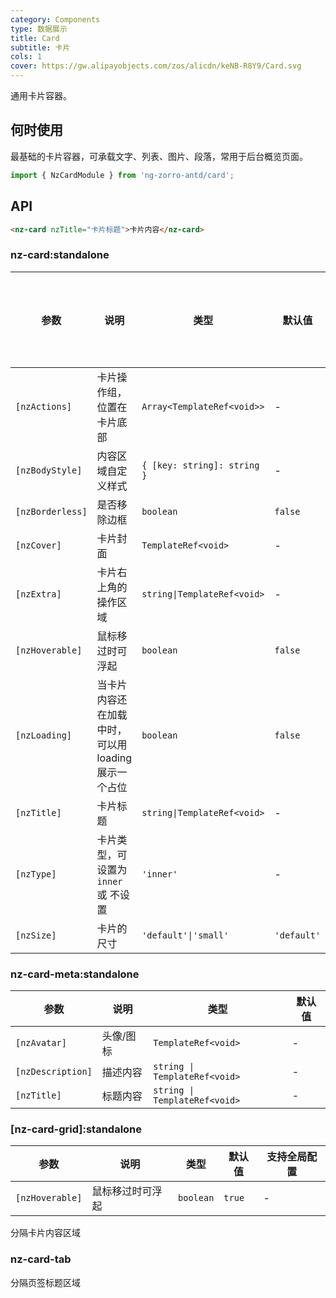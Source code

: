 ```yaml
---
category: Components
type: 数据展示
title: Card
subtitle: 卡片
cols: 1
cover: https://gw.alipayobjects.com/zos/alicdn/keNB-R8Y9/Card.svg
---
```


通用卡片容器。

## 何时使用

最基础的卡片容器，可承载文字、列表、图片、段落，常用于后台概览页面。

```ts
import { NzCardModule } from 'ng-zorro-antd/card';
```

## API

```html
<nz-card nzTitle="卡片标题">卡片内容</nz-card>
```

### nz-card:standalone

| 参数             | 说明                                                | 类型                        | 默认值      | 支持全局配置 |
| ---------------- | --------------------------------------------------- | --------------------------- | ----------- | ------------ |
| `[nzActions]`    | 卡片操作组，位置在卡片底部                          | `Array<TemplateRef<void>>`  | -           |
| `[nzBodyStyle]`  | 内容区域自定义样式                                  | `{ [key: string]: string }` | -           |
| `[nzBorderless]` | 是否移除边框                                        | `boolean`                   | `false`     | ✅           |
| `[nzCover]`      | 卡片封面                                            | `TemplateRef<void>`         | -           |
| `[nzExtra]`      | 卡片右上角的操作区域                                | `string\|TemplateRef<void>` | -           |
| `[nzHoverable]`  | 鼠标移过时可浮起                                    | `boolean`                   | `false`     | ✅           |
| `[nzLoading]`    | 当卡片内容还在加载中时，可以用 loading 展示一个占位 | `boolean`                   | `false`     |
| `[nzTitle]`      | 卡片标题                                            | `string\|TemplateRef<void>` | -           |
| `[nzType]`       | 卡片类型，可设置为 `inner` 或 不设置                | `'inner'`                   | -           |
| `[nzSize]`       | 卡片的尺寸                                          | `'default'\|'small'`        | `'default'` | ✅           |

### nz-card-meta:standalone

| 参数              | 说明      | 类型                          | 默认值 |
| ----------------- | --------- | ----------------------------- | ------ |
| `[nzAvatar]`      | 头像/图标 | `TemplateRef<void>`           | -      |
| `[nzDescription]` | 描述内容  | `string \| TemplateRef<void>` | -      |
| `[nzTitle]`       | 标题内容  | `string \| TemplateRef<void>` | -      |

### [nz-card-grid]:standalone

| 参数            | 说明             | 类型      | 默认值 | 支持全局配置 |
| --------------- | ---------------- | --------- | ------ | ------------ |
| `[nzHoverable]` | 鼠标移过时可浮起 | `boolean` | `true` | -            |

分隔卡片内容区域

### nz-card-tab

分隔页签标题区域
